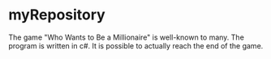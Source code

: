 # myRepository
The game "Who Wants to Be a Millionaire" is well-known to many. The program is written in c#.
It is possible to actually reach the end of the game.
